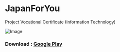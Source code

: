 # JapanForYou
Project Vocational Certificate (Information Technology) <br>

![Image](https://firebasestorage.googleapis.com/v0/b/fir-dd17c.appspot.com/o/%E0%B8%9B%E0%B8%81.png?alt=media&token=95a2f6c7-9d91-4744-9175-d74067450a4a)

### Download :  [Google Play](https://play.google.com/store/apps/details?id=com.CMTC.windowsuser.japanforyou)

